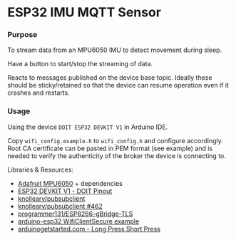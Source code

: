 # ESP32 IMU MQTT Sensor

### Purpose
To stream data from an MPU6050 IMU to detect movement during sleep.

Have a button to start/stop the streaming of data.

Reacts to messages published on the device base topic. Ideally these should be sticky/retained so that the device can resume operation even if it crashes and restarts.

### Usage

Using the device `DOIT ESP32 DEVKIT V1` in Arduino IDE.

Copy `wifi_config.example.h` to `wifi_config.h` and configure accordingly. Root CA certificate can be pasted in PEM format (see example) and is needed to verify the authenticity of the broker the device is connecting to.

Libraries & Resources:
- [Adafruit MPU6050](https://github.com/adafruit/Adafruit_MPU6050) + dependencies
- [ESP32 DEVKIT V1 - DOIT Pinout](https://i1.wp.com/randomnerdtutorials.com/wp-content/uploads/2018/08/ESP32-DOIT-DEVKIT-V1-Board-Pinout-36-GPIOs-updated.jpg)
- [knolleary/pubsubclient](https://github.com/knolleary/pubsubclient)
- [knolleary/pubsubclient #462](https://github.com/knolleary/pubsubclient/issues/462)
- [programmer131/ESP8266-gBridge-TLS](https://github.com/programmer131/ESP8266-gBridge-TLS)
- [arduino-esp32 WifiClientSecure example](https://github.com/espressif/arduino-esp32/blob/master/libraries/WiFiClientSecure/examples/WiFiClientSecure/WiFiClientSecure.ino)
- [arduinogetstarted.com - Long Press Short Press](https://arduinogetstarted.com/tutorials/arduino-button-long-press-short-press)
